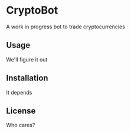 # CryptoBot
A work in progress bot to trade cryptocurrencies

## Usage
We'll figure it out

## Installation
It depends

## License
Who cares?
